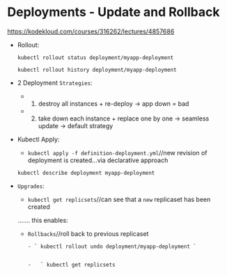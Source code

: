 #  Deployments - Update and Rollback


https://kodekloud.com/courses/316262/lectures/4857686



- Rollout:


    ` kubectl rollout status deployment/myapp-deployment `

    ` kubectl rollout history deployment/myapp-deployment `



- 2 Deployment `Strategies`:

    - 1) destroy all instances + re-deploy -> app down = bad

    - 2) take down each instance + replace one by one -> seamless update -> default strategy


- Kubectl Apply:

    - ` kubectl apply -f definition-deployment.yml `//new revision of deployment is created...via declarative approach


    ` kubectl describe deployment myapp-deployment `



- `Upgrades`:


    - ` kubectl get replicsets `//can see that a `new` replicaset has been created


    ....... this enables:

    - ` Rollbacks `//roll back to previous replicaset

          - ` kubectl rollout undo deployment/myapp-deployment `


          -   ` kubectl get replicsets
